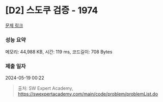 # [D2] 스도쿠 검증 - 1974 

[문제 링크](https://swexpertacademy.com/main/code/problem/problemDetail.do?contestProbId=AV5Psz16AYEDFAUq) 

### 성능 요약

메모리: 44,988 KB, 시간: 119 ms, 코드길이: 708 Bytes

### 제출 일자

2024-05-19 00:22



> 출처: SW Expert Academy, https://swexpertacademy.com/main/code/problem/problemList.do